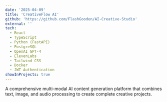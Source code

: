 ```yaml
---
date: '2025-04-09'
title: 'CreativeFlow AI'
github: 'https://github.com/FlashGooden/AI-Creative-Studio'
external: ''
tech:
  - React
  - TypeScript
  - Python (FastAPI)
  - PostgreSQL
  - OpenAI GPT-4
  - ElevenLabs
  - Tailwind CSS
  - Docker
  - JWT Authentication
showInProjects: true
---
```


A comprehensive multi-modal AI content generation platform that combines
text, image, and audio processing to create complete creative projects.

